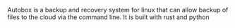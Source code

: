 Autobox is a backup and recovery system for linux that can allow backup of files to the cloud via the command line.
It is built with rust and python
